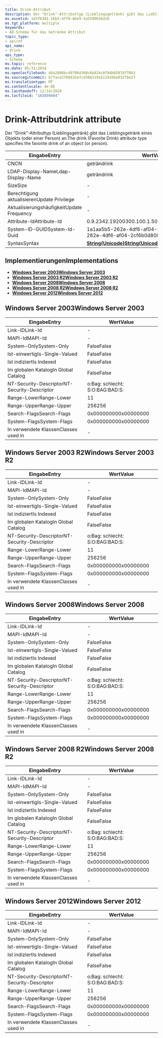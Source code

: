 ```yaml
---
title: Drink-Attribut
description: Der "Drink"-Attributtyp (Lieblingsgetränk) gibt das Lieblingsgetränk eines Objekts (oder einer Person) an.
ms.assetid: 1d3f6301-1bb3-4ff9-8be9-5a5590636d16
ms.tgt_platform: multiple
keywords:
- AD-Schema für das Getränke Attribut
topic_type:
- apiref
api_name:
- drink
api_type:
- Schema
ms.topic: reference
ms.date: 05/31/2018
ms.openlocfilehash: dda2886bc497064308c6b824c8f8db6587df70b3
ms.sourcegitcommit: b77ace27b0432e7cd3863191b11926be032fbe2f
ms.translationtype: MT
ms.contentlocale: de-DE
ms.lasthandoff: 12/14/2020
ms.locfileid: "103859484"
---
```

# <a name="drink-attribute"></a><span data-ttu-id="ab4b6-104">Drink-Attribut</span><span class="sxs-lookup"><span data-stu-id="ab4b6-104">drink attribute</span></span>

<span data-ttu-id="ab4b6-105">Der "Drink"-Attributtyp (Lieblingsgetränk) gibt das Lieblingsgetränk eines Objekts (oder einer Person) an.</span><span class="sxs-lookup"><span data-stu-id="ab4b6-105">The drink (Favorite Drink) attribute type specifies the favorite drink of an object (or person).</span></span>



| <span data-ttu-id="ab4b6-106">Eingabe</span><span class="sxs-lookup"><span data-stu-id="ab4b6-106">Entry</span></span> | <span data-ttu-id="ab4b6-107">Wert</span><span class="sxs-lookup"><span data-stu-id="ab4b6-107">Value</span></span> |
|-------------------|---------------------------------------------|
| <span data-ttu-id="ab4b6-108">CN</span><span class="sxs-lookup"><span data-stu-id="ab4b6-108">CN</span></span>                | <span data-ttu-id="ab4b6-109">geträn</span><span class="sxs-lookup"><span data-stu-id="ab4b6-109">drink</span></span>                                       |
| <span data-ttu-id="ab4b6-110">LDAP-Display-Name</span><span class="sxs-lookup"><span data-stu-id="ab4b6-110">Ldap-Display-Name</span></span> | <span data-ttu-id="ab4b6-111">geträn</span><span class="sxs-lookup"><span data-stu-id="ab4b6-111">drink</span></span>                                       |
| <span data-ttu-id="ab4b6-112">Size</span><span class="sxs-lookup"><span data-stu-id="ab4b6-112">Size</span></span>              | \-                                          |
| <span data-ttu-id="ab4b6-113">Berechtigung aktualisieren</span><span class="sxs-lookup"><span data-stu-id="ab4b6-113">Update Privilege</span></span>  | \-                                          |
| <span data-ttu-id="ab4b6-114">Aktualisierungshäufigkeit</span><span class="sxs-lookup"><span data-stu-id="ab4b6-114">Update Frequency</span></span>  | \-                                          |
| <span data-ttu-id="ab4b6-115">Attribute-Id</span><span class="sxs-lookup"><span data-stu-id="ab4b6-115">Attribute-Id</span></span>      | <span data-ttu-id="ab4b6-116">0.9.2342.19200300.100.1.5</span><span class="sxs-lookup"><span data-stu-id="ab4b6-116">0.9.2342.19200300.100.1.5</span></span>                   |
| <span data-ttu-id="ab4b6-117">System-ID-GUID</span><span class="sxs-lookup"><span data-stu-id="ab4b6-117">System-Id-Guid</span></span>    | <span data-ttu-id="ab4b6-118">1a1aa5b5-262e-4df6-af04-2cf6b0d80048</span><span class="sxs-lookup"><span data-stu-id="ab4b6-118">1a1aa5b5-262e-4df6-af04-2cf6b0d80048</span></span>        |
| <span data-ttu-id="ab4b6-119">Syntax</span><span class="sxs-lookup"><span data-stu-id="ab4b6-119">Syntax</span></span>            | [<span data-ttu-id="ab4b6-120">**String(Unicode)**</span><span class="sxs-lookup"><span data-stu-id="ab4b6-120">**String(Unicode)**</span></span>](s-string-unicode.md) |



## <a name="implementations"></a><span data-ttu-id="ab4b6-121">Implementierungen</span><span class="sxs-lookup"><span data-stu-id="ab4b6-121">Implementations</span></span>

-   [<span data-ttu-id="ab4b6-122">**Windows Server 2003**</span><span class="sxs-lookup"><span data-stu-id="ab4b6-122">**Windows Server 2003**</span></span>](#windows-server-2003)
-   [<span data-ttu-id="ab4b6-123">**Windows Server 2003 R2**</span><span class="sxs-lookup"><span data-stu-id="ab4b6-123">**Windows Server 2003 R2**</span></span>](#windows-server-2003-r2)
-   [<span data-ttu-id="ab4b6-124">**Windows Server 2008**</span><span class="sxs-lookup"><span data-stu-id="ab4b6-124">**Windows Server 2008**</span></span>](#windows-server-2008)
-   [<span data-ttu-id="ab4b6-125">**Windows Server 2008 R2**</span><span class="sxs-lookup"><span data-stu-id="ab4b6-125">**Windows Server 2008 R2**</span></span>](#windows-server-2008-r2)
-   [<span data-ttu-id="ab4b6-126">**Windows Server 2012**</span><span class="sxs-lookup"><span data-stu-id="ab4b6-126">**Windows Server 2012**</span></span>](#windows-server-2012)

## <a name="windows-server-2003"></a><span data-ttu-id="ab4b6-127">Windows Server 2003</span><span class="sxs-lookup"><span data-stu-id="ab4b6-127">Windows Server 2003</span></span>



| <span data-ttu-id="ab4b6-128">Eingabe</span><span class="sxs-lookup"><span data-stu-id="ab4b6-128">Entry</span></span> | <span data-ttu-id="ab4b6-129">Wert</span><span class="sxs-lookup"><span data-stu-id="ab4b6-129">Value</span></span> |
|------------------------|--------------|
| <span data-ttu-id="ab4b6-130">Link-ID</span><span class="sxs-lookup"><span data-stu-id="ab4b6-130">Link-Id</span></span>                | \-           |
| <span data-ttu-id="ab4b6-131">MAPI-Id</span><span class="sxs-lookup"><span data-stu-id="ab4b6-131">MAPI-Id</span></span>                | \-           |
| <span data-ttu-id="ab4b6-132">System-Only</span><span class="sxs-lookup"><span data-stu-id="ab4b6-132">System-Only</span></span>            | <span data-ttu-id="ab4b6-133">False</span><span class="sxs-lookup"><span data-stu-id="ab4b6-133">False</span></span>        |
| <span data-ttu-id="ab4b6-134">Ist-einwertig</span><span class="sxs-lookup"><span data-stu-id="ab4b6-134">Is-Single-Valued</span></span>       | <span data-ttu-id="ab4b6-135">False</span><span class="sxs-lookup"><span data-stu-id="ab4b6-135">False</span></span>        |
| <span data-ttu-id="ab4b6-136">Ist indiziert</span><span class="sxs-lookup"><span data-stu-id="ab4b6-136">Is Indexed</span></span>             | <span data-ttu-id="ab4b6-137">False</span><span class="sxs-lookup"><span data-stu-id="ab4b6-137">False</span></span>        |
| <span data-ttu-id="ab4b6-138">Im globalen Katalog</span><span class="sxs-lookup"><span data-stu-id="ab4b6-138">In Global Catalog</span></span>      | <span data-ttu-id="ab4b6-139">False</span><span class="sxs-lookup"><span data-stu-id="ab4b6-139">False</span></span>        |
| <span data-ttu-id="ab4b6-140">NT-Security-Descriptor</span><span class="sxs-lookup"><span data-stu-id="ab4b6-140">NT-Security-Descriptor</span></span> | <span data-ttu-id="ab4b6-141">o:Bag: schlecht: S:</span><span class="sxs-lookup"><span data-stu-id="ab4b6-141">O:BAG:BAD:S:</span></span> |
| <span data-ttu-id="ab4b6-142">Range-Lower</span><span class="sxs-lookup"><span data-stu-id="ab4b6-142">Range-Lower</span></span>            | <span data-ttu-id="ab4b6-143">1</span><span class="sxs-lookup"><span data-stu-id="ab4b6-143">1</span></span>            |
| <span data-ttu-id="ab4b6-144">Range-Upper</span><span class="sxs-lookup"><span data-stu-id="ab4b6-144">Range-Upper</span></span>            | <span data-ttu-id="ab4b6-145">256</span><span class="sxs-lookup"><span data-stu-id="ab4b6-145">256</span></span>          |
| <span data-ttu-id="ab4b6-146">Search-Flags</span><span class="sxs-lookup"><span data-stu-id="ab4b6-146">Search-Flags</span></span>           | <span data-ttu-id="ab4b6-147">0x00000000</span><span class="sxs-lookup"><span data-stu-id="ab4b6-147">0x00000000</span></span>   |
| <span data-ttu-id="ab4b6-148">System-Flags</span><span class="sxs-lookup"><span data-stu-id="ab4b6-148">System-Flags</span></span>           | <span data-ttu-id="ab4b6-149">0x00000000</span><span class="sxs-lookup"><span data-stu-id="ab4b6-149">0x00000000</span></span>   |
| <span data-ttu-id="ab4b6-150">In verwendete Klassen</span><span class="sxs-lookup"><span data-stu-id="ab4b6-150">Classes used in</span></span>        | \-           |



## <a name="windows-server-2003-r2"></a><span data-ttu-id="ab4b6-151">Windows Server 2003 R2</span><span class="sxs-lookup"><span data-stu-id="ab4b6-151">Windows Server 2003 R2</span></span>



| <span data-ttu-id="ab4b6-152">Eingabe</span><span class="sxs-lookup"><span data-stu-id="ab4b6-152">Entry</span></span> | <span data-ttu-id="ab4b6-153">Wert</span><span class="sxs-lookup"><span data-stu-id="ab4b6-153">Value</span></span> |
|------------------------|--------------|
| <span data-ttu-id="ab4b6-154">Link-ID</span><span class="sxs-lookup"><span data-stu-id="ab4b6-154">Link-Id</span></span>                | \-           |
| <span data-ttu-id="ab4b6-155">MAPI-Id</span><span class="sxs-lookup"><span data-stu-id="ab4b6-155">MAPI-Id</span></span>                | \-           |
| <span data-ttu-id="ab4b6-156">System-Only</span><span class="sxs-lookup"><span data-stu-id="ab4b6-156">System-Only</span></span>            | <span data-ttu-id="ab4b6-157">False</span><span class="sxs-lookup"><span data-stu-id="ab4b6-157">False</span></span>        |
| <span data-ttu-id="ab4b6-158">Ist-einwertig</span><span class="sxs-lookup"><span data-stu-id="ab4b6-158">Is-Single-Valued</span></span>       | <span data-ttu-id="ab4b6-159">False</span><span class="sxs-lookup"><span data-stu-id="ab4b6-159">False</span></span>        |
| <span data-ttu-id="ab4b6-160">Ist indiziert</span><span class="sxs-lookup"><span data-stu-id="ab4b6-160">Is Indexed</span></span>             | <span data-ttu-id="ab4b6-161">False</span><span class="sxs-lookup"><span data-stu-id="ab4b6-161">False</span></span>        |
| <span data-ttu-id="ab4b6-162">Im globalen Katalog</span><span class="sxs-lookup"><span data-stu-id="ab4b6-162">In Global Catalog</span></span>      | <span data-ttu-id="ab4b6-163">False</span><span class="sxs-lookup"><span data-stu-id="ab4b6-163">False</span></span>        |
| <span data-ttu-id="ab4b6-164">NT-Security-Descriptor</span><span class="sxs-lookup"><span data-stu-id="ab4b6-164">NT-Security-Descriptor</span></span> | <span data-ttu-id="ab4b6-165">o:Bag: schlecht: S:</span><span class="sxs-lookup"><span data-stu-id="ab4b6-165">O:BAG:BAD:S:</span></span> |
| <span data-ttu-id="ab4b6-166">Range-Lower</span><span class="sxs-lookup"><span data-stu-id="ab4b6-166">Range-Lower</span></span>            | <span data-ttu-id="ab4b6-167">1</span><span class="sxs-lookup"><span data-stu-id="ab4b6-167">1</span></span>            |
| <span data-ttu-id="ab4b6-168">Range-Upper</span><span class="sxs-lookup"><span data-stu-id="ab4b6-168">Range-Upper</span></span>            | <span data-ttu-id="ab4b6-169">256</span><span class="sxs-lookup"><span data-stu-id="ab4b6-169">256</span></span>          |
| <span data-ttu-id="ab4b6-170">Search-Flags</span><span class="sxs-lookup"><span data-stu-id="ab4b6-170">Search-Flags</span></span>           | <span data-ttu-id="ab4b6-171">0x00000000</span><span class="sxs-lookup"><span data-stu-id="ab4b6-171">0x00000000</span></span>   |
| <span data-ttu-id="ab4b6-172">System-Flags</span><span class="sxs-lookup"><span data-stu-id="ab4b6-172">System-Flags</span></span>           | <span data-ttu-id="ab4b6-173">0x00000000</span><span class="sxs-lookup"><span data-stu-id="ab4b6-173">0x00000000</span></span>   |
| <span data-ttu-id="ab4b6-174">In verwendete Klassen</span><span class="sxs-lookup"><span data-stu-id="ab4b6-174">Classes used in</span></span>        | \-           |



## <a name="windows-server-2008"></a><span data-ttu-id="ab4b6-175">Windows Server 2008</span><span class="sxs-lookup"><span data-stu-id="ab4b6-175">Windows Server 2008</span></span>



| <span data-ttu-id="ab4b6-176">Eingabe</span><span class="sxs-lookup"><span data-stu-id="ab4b6-176">Entry</span></span> | <span data-ttu-id="ab4b6-177">Wert</span><span class="sxs-lookup"><span data-stu-id="ab4b6-177">Value</span></span> |
|------------------------|--------------|
| <span data-ttu-id="ab4b6-178">Link-ID</span><span class="sxs-lookup"><span data-stu-id="ab4b6-178">Link-Id</span></span>                | \-           |
| <span data-ttu-id="ab4b6-179">MAPI-Id</span><span class="sxs-lookup"><span data-stu-id="ab4b6-179">MAPI-Id</span></span>                | \-           |
| <span data-ttu-id="ab4b6-180">System-Only</span><span class="sxs-lookup"><span data-stu-id="ab4b6-180">System-Only</span></span>            | <span data-ttu-id="ab4b6-181">False</span><span class="sxs-lookup"><span data-stu-id="ab4b6-181">False</span></span>        |
| <span data-ttu-id="ab4b6-182">Ist-einwertig</span><span class="sxs-lookup"><span data-stu-id="ab4b6-182">Is-Single-Valued</span></span>       | <span data-ttu-id="ab4b6-183">False</span><span class="sxs-lookup"><span data-stu-id="ab4b6-183">False</span></span>        |
| <span data-ttu-id="ab4b6-184">Ist indiziert</span><span class="sxs-lookup"><span data-stu-id="ab4b6-184">Is Indexed</span></span>             | <span data-ttu-id="ab4b6-185">False</span><span class="sxs-lookup"><span data-stu-id="ab4b6-185">False</span></span>        |
| <span data-ttu-id="ab4b6-186">Im globalen Katalog</span><span class="sxs-lookup"><span data-stu-id="ab4b6-186">In Global Catalog</span></span>      | <span data-ttu-id="ab4b6-187">False</span><span class="sxs-lookup"><span data-stu-id="ab4b6-187">False</span></span>        |
| <span data-ttu-id="ab4b6-188">NT-Security-Descriptor</span><span class="sxs-lookup"><span data-stu-id="ab4b6-188">NT-Security-Descriptor</span></span> | <span data-ttu-id="ab4b6-189">o:Bag: schlecht: S:</span><span class="sxs-lookup"><span data-stu-id="ab4b6-189">O:BAG:BAD:S:</span></span> |
| <span data-ttu-id="ab4b6-190">Range-Lower</span><span class="sxs-lookup"><span data-stu-id="ab4b6-190">Range-Lower</span></span>            | <span data-ttu-id="ab4b6-191">1</span><span class="sxs-lookup"><span data-stu-id="ab4b6-191">1</span></span>            |
| <span data-ttu-id="ab4b6-192">Range-Upper</span><span class="sxs-lookup"><span data-stu-id="ab4b6-192">Range-Upper</span></span>            | <span data-ttu-id="ab4b6-193">256</span><span class="sxs-lookup"><span data-stu-id="ab4b6-193">256</span></span>          |
| <span data-ttu-id="ab4b6-194">Search-Flags</span><span class="sxs-lookup"><span data-stu-id="ab4b6-194">Search-Flags</span></span>           | <span data-ttu-id="ab4b6-195">0x00000000</span><span class="sxs-lookup"><span data-stu-id="ab4b6-195">0x00000000</span></span>   |
| <span data-ttu-id="ab4b6-196">System-Flags</span><span class="sxs-lookup"><span data-stu-id="ab4b6-196">System-Flags</span></span>           | <span data-ttu-id="ab4b6-197">0x00000000</span><span class="sxs-lookup"><span data-stu-id="ab4b6-197">0x00000000</span></span>   |
| <span data-ttu-id="ab4b6-198">In verwendete Klassen</span><span class="sxs-lookup"><span data-stu-id="ab4b6-198">Classes used in</span></span>        | \-           |



## <a name="windows-server-2008-r2"></a><span data-ttu-id="ab4b6-199">Windows Server 2008 R2</span><span class="sxs-lookup"><span data-stu-id="ab4b6-199">Windows Server 2008 R2</span></span>



| <span data-ttu-id="ab4b6-200">Eingabe</span><span class="sxs-lookup"><span data-stu-id="ab4b6-200">Entry</span></span> | <span data-ttu-id="ab4b6-201">Wert</span><span class="sxs-lookup"><span data-stu-id="ab4b6-201">Value</span></span> |
|------------------------|--------------|
| <span data-ttu-id="ab4b6-202">Link-ID</span><span class="sxs-lookup"><span data-stu-id="ab4b6-202">Link-Id</span></span>                | \-           |
| <span data-ttu-id="ab4b6-203">MAPI-Id</span><span class="sxs-lookup"><span data-stu-id="ab4b6-203">MAPI-Id</span></span>                | \-           |
| <span data-ttu-id="ab4b6-204">System-Only</span><span class="sxs-lookup"><span data-stu-id="ab4b6-204">System-Only</span></span>            | <span data-ttu-id="ab4b6-205">False</span><span class="sxs-lookup"><span data-stu-id="ab4b6-205">False</span></span>        |
| <span data-ttu-id="ab4b6-206">Ist-einwertig</span><span class="sxs-lookup"><span data-stu-id="ab4b6-206">Is-Single-Valued</span></span>       | <span data-ttu-id="ab4b6-207">False</span><span class="sxs-lookup"><span data-stu-id="ab4b6-207">False</span></span>        |
| <span data-ttu-id="ab4b6-208">Ist indiziert</span><span class="sxs-lookup"><span data-stu-id="ab4b6-208">Is Indexed</span></span>             | <span data-ttu-id="ab4b6-209">False</span><span class="sxs-lookup"><span data-stu-id="ab4b6-209">False</span></span>        |
| <span data-ttu-id="ab4b6-210">Im globalen Katalog</span><span class="sxs-lookup"><span data-stu-id="ab4b6-210">In Global Catalog</span></span>      | <span data-ttu-id="ab4b6-211">False</span><span class="sxs-lookup"><span data-stu-id="ab4b6-211">False</span></span>        |
| <span data-ttu-id="ab4b6-212">NT-Security-Descriptor</span><span class="sxs-lookup"><span data-stu-id="ab4b6-212">NT-Security-Descriptor</span></span> | <span data-ttu-id="ab4b6-213">o:Bag: schlecht: S:</span><span class="sxs-lookup"><span data-stu-id="ab4b6-213">O:BAG:BAD:S:</span></span> |
| <span data-ttu-id="ab4b6-214">Range-Lower</span><span class="sxs-lookup"><span data-stu-id="ab4b6-214">Range-Lower</span></span>            | <span data-ttu-id="ab4b6-215">1</span><span class="sxs-lookup"><span data-stu-id="ab4b6-215">1</span></span>            |
| <span data-ttu-id="ab4b6-216">Range-Upper</span><span class="sxs-lookup"><span data-stu-id="ab4b6-216">Range-Upper</span></span>            | <span data-ttu-id="ab4b6-217">256</span><span class="sxs-lookup"><span data-stu-id="ab4b6-217">256</span></span>          |
| <span data-ttu-id="ab4b6-218">Search-Flags</span><span class="sxs-lookup"><span data-stu-id="ab4b6-218">Search-Flags</span></span>           | <span data-ttu-id="ab4b6-219">0x00000000</span><span class="sxs-lookup"><span data-stu-id="ab4b6-219">0x00000000</span></span>   |
| <span data-ttu-id="ab4b6-220">System-Flags</span><span class="sxs-lookup"><span data-stu-id="ab4b6-220">System-Flags</span></span>           | <span data-ttu-id="ab4b6-221">0x00000000</span><span class="sxs-lookup"><span data-stu-id="ab4b6-221">0x00000000</span></span>   |
| <span data-ttu-id="ab4b6-222">In verwendete Klassen</span><span class="sxs-lookup"><span data-stu-id="ab4b6-222">Classes used in</span></span>        | \-           |



## <a name="windows-server-2012"></a><span data-ttu-id="ab4b6-223">Windows Server 2012</span><span class="sxs-lookup"><span data-stu-id="ab4b6-223">Windows Server 2012</span></span>



| <span data-ttu-id="ab4b6-224">Eingabe</span><span class="sxs-lookup"><span data-stu-id="ab4b6-224">Entry</span></span> | <span data-ttu-id="ab4b6-225">Wert</span><span class="sxs-lookup"><span data-stu-id="ab4b6-225">Value</span></span> |
|------------------------|--------------|
| <span data-ttu-id="ab4b6-226">Link-ID</span><span class="sxs-lookup"><span data-stu-id="ab4b6-226">Link-Id</span></span>                | \-           |
| <span data-ttu-id="ab4b6-227">MAPI-Id</span><span class="sxs-lookup"><span data-stu-id="ab4b6-227">MAPI-Id</span></span>                | \-           |
| <span data-ttu-id="ab4b6-228">System-Only</span><span class="sxs-lookup"><span data-stu-id="ab4b6-228">System-Only</span></span>            | <span data-ttu-id="ab4b6-229">False</span><span class="sxs-lookup"><span data-stu-id="ab4b6-229">False</span></span>        |
| <span data-ttu-id="ab4b6-230">Ist-einwertig</span><span class="sxs-lookup"><span data-stu-id="ab4b6-230">Is-Single-Valued</span></span>       | <span data-ttu-id="ab4b6-231">False</span><span class="sxs-lookup"><span data-stu-id="ab4b6-231">False</span></span>        |
| <span data-ttu-id="ab4b6-232">Ist indiziert</span><span class="sxs-lookup"><span data-stu-id="ab4b6-232">Is Indexed</span></span>             | <span data-ttu-id="ab4b6-233">False</span><span class="sxs-lookup"><span data-stu-id="ab4b6-233">False</span></span>        |
| <span data-ttu-id="ab4b6-234">Im globalen Katalog</span><span class="sxs-lookup"><span data-stu-id="ab4b6-234">In Global Catalog</span></span>      | <span data-ttu-id="ab4b6-235">False</span><span class="sxs-lookup"><span data-stu-id="ab4b6-235">False</span></span>        |
| <span data-ttu-id="ab4b6-236">NT-Security-Descriptor</span><span class="sxs-lookup"><span data-stu-id="ab4b6-236">NT-Security-Descriptor</span></span> | <span data-ttu-id="ab4b6-237">o:Bag: schlecht: S:</span><span class="sxs-lookup"><span data-stu-id="ab4b6-237">O:BAG:BAD:S:</span></span> |
| <span data-ttu-id="ab4b6-238">Range-Lower</span><span class="sxs-lookup"><span data-stu-id="ab4b6-238">Range-Lower</span></span>            | <span data-ttu-id="ab4b6-239">1</span><span class="sxs-lookup"><span data-stu-id="ab4b6-239">1</span></span>            |
| <span data-ttu-id="ab4b6-240">Range-Upper</span><span class="sxs-lookup"><span data-stu-id="ab4b6-240">Range-Upper</span></span>            | <span data-ttu-id="ab4b6-241">256</span><span class="sxs-lookup"><span data-stu-id="ab4b6-241">256</span></span>          |
| <span data-ttu-id="ab4b6-242">Search-Flags</span><span class="sxs-lookup"><span data-stu-id="ab4b6-242">Search-Flags</span></span>           | <span data-ttu-id="ab4b6-243">0x00000000</span><span class="sxs-lookup"><span data-stu-id="ab4b6-243">0x00000000</span></span>   |
| <span data-ttu-id="ab4b6-244">System-Flags</span><span class="sxs-lookup"><span data-stu-id="ab4b6-244">System-Flags</span></span>           | <span data-ttu-id="ab4b6-245">0x00000000</span><span class="sxs-lookup"><span data-stu-id="ab4b6-245">0x00000000</span></span>   |
| <span data-ttu-id="ab4b6-246">In verwendete Klassen</span><span class="sxs-lookup"><span data-stu-id="ab4b6-246">Classes used in</span></span>        | \-           |



 

 




